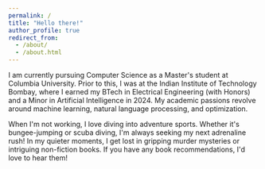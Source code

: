 ```yaml
---
permalink: /
title: "Hello there!"
author_profile: true
redirect_from: 
  - /about/
  - /about.html
---
```


I am currently pursuing Computer Science as a Master's student at Columbia University. Prior to this, I was at the Indian Institute of Technology Bombay, where I earned my BTech in Electrical Engineering (with Honors) and a Minor in Artificial Intelligence in 2024. My academic passions revolve around machine learning, natural language processing, and optimization.

When I'm not working, I love diving into adventure sports. Whether it's bungee-jumping or scuba diving, I'm always seeking my next adrenaline rush! In my quieter moments, I get lost in gripping murder mysteries or intriguing non-fiction books. If you have any book recommendations, I'd love to hear them!




